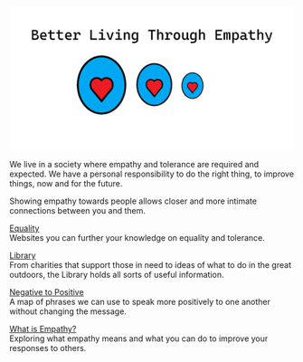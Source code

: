 ![Better Living Through Empathy](https://github.com/tgburgin/better-living-through-empathy/blob/main/images/logo.png)  

We live in a society where empathy and tolerance are required and expected. We have a personal responsibility to do the right thing, to improve things, now and for the future.

Showing empathy towards people allows closer and more intimate connections between you and them.

[Equality](docs/equality.md)  
Websites you can further your knowledge on equality and tolerance.  
  
[Library](docs/library.md)  
From charities that support those in need to ideas of what to do in the great outdoors, the Library holds all sorts of useful information.
  
[Negative to Positive](docs/negative-to-positive.md)  
A map of phrases we can use to speak more positively to one another without changing the message.  
  
[What is Empathy?](docs/what-is-empathy.md)  
Exploring what empathy means and what you can do to improve your responses to others.  
  